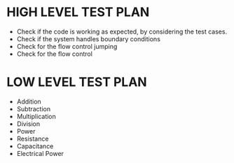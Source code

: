# HIGH LEVEL TEST PLAN
* Check if the code is working as expected, by considering the test cases.
* Check if the system handles boundary conditions
* Check for the flow control jumping
* Check for the flow control
 
# LOW LEVEL TEST PLAN
* Addition
* Subtraction
* Multiplication
* Division
* Power
* Resistance
* Capacitance
* Electrical Power
